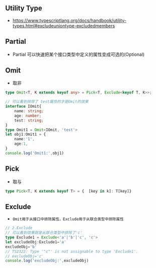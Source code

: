 ## Utility Type
* https://www.typescriptlang.org/docs/handbook/utility-types.html#excludeuniontype-excludedmembers

## Partial
* Partial<T> 可以快速把某个接口类型中定义的属性变成可选的(Optional)

## Omit
* 取非
```ts
type Omit<T, K extends keyof any> = Pick<T, Exclude<keyof T, K>>;
```
```ts
// 可以看到排除了 test属性的才是Omit的效果
interface IOmit{
    name: string;
    age: number;
    test: string;
}
type Omit1 = Omit<IOmit, 'test'>
let obj1:Omit1 = {
    name:'1',
    age:1,
}
console.log('Omit1:',obj1)
```


## Pick
* 取与
```ts
type Pick<T, K extends keyof T> = {  [key in k]: T[key]}
```

## Exclude
* `Omit用于从接口中排除属性，Exclude用于从联合类型中排除属性`
```ts
// 2.Exclude
// 可以看到效果就是从联合类型中排除了'c'
type Exclude1 = Exclude<'a'|'b'|'c', 'c'>
let excludeObj:Exclude1='a'
excludeObj='b'
// TS2322: Type '"c"' is not assignable to type 'Exclude1'.
// excludeObj='c'
console.log('excludeObj:',excludeObj)
```

